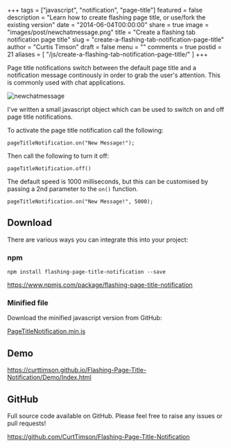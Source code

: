+++
tags = ["javascript", "notification", "page-title"]
featured = false
description = "Learn how to create flashing page title, or use/fork the existing version"
date = "2014-06-04T00:00:00"
share = true
image = "images/post/newchatmessage.png"
title = "Create a flashing tab notification page title"
slug = "create-a-flashing-tab-notification-page-title"
author = "Curtis Timson"
draft = false
menu = ""
comments = true
postid = 21
aliases = [
    "/js/create-a-flashing-tab-notification-page-title/"
]
+++

Page title notifications switch between the default page title and a notification message continously in order to grab the user's attention. This is commonly used with chat applications.

<img src="../../../images/post/newchatmessage.gif" alt="newchatmessage" />

I've written a small javascript object which can be used to switch on and off page title notifications.

To activate the page title notification call the following:

    pageTitleNotification.on("New Message!");

Then call the following to turn it off:

    pageTitleNotification.off()

The default speed is 1000 milliseconds, but this can be customised by passing a 2nd parameter to the `on()` function.

    pageTitleNotification.on("New Message!", 5000);


## Download

There are various ways you can integrate this into your project:

### npm

```
npm install flashing-page-title-notification --save
```

https://www.npmjs.com/package/flashing-page-title-notification

### Minified file

Download the minified javascript version from GitHub:

<a href="https://github.com/curttimson/Flashing-Page-Title-Notification/blob/master/dist/PageTitleNotification.min.js" target="_blank">PageTitleNotification.min.js</a>

## Demo

https://curttimson.github.io/Flashing-Page-Title-Notification/Demo/Index.html

## GitHub

Full source code available on GitHub. Please feel free to raise any issues or pull requests!

https://github.com/CurtTimson/Flashing-Page-Title-Notification
